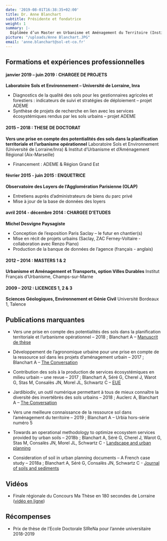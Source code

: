 ```yaml
---
date: '2019-08-01T16:38:35+02:00'
title: Dr. Anne Blanchart
subtitle: Présidente et fondatrice
weight: 1
summary: |-
  Diplômée d’un Master en Urbanisme et Aménagement du Territoire (Institut Français de l’Urbanisme) et d’un Doctorat en Sciences Agronomiques (Université de Lorraine), Anne Blanchart apporte à la société ses compétences en planification du territoire, urbanisme opérationnel, droit de l’environnement et pédologie urbaine…
picture: "/uploads/Anne Blanchart.JPG"
email: 'anne.blanchart@sol-et-co.fr'
---
```

## Formations et expériences professionnelles

#### janvier 2019 – juin 2019 : CHARGEE DE PROJETS

**Laboratoire Sols et Environnement – Université de Lorraine, Inra**

- Diagnostics de la qualité des sols pour les gestionnaires agricoles et forestiers : indicateurs de suivi et stratégies de déploiement – projet ADEME
- Synthèse de projets de recherche en lien avec les services     écosystémiques rendus par les sols urbains – projet ADEME

#### 2015 – 2018 : THESE DE DOCTORAT

**Vers une prise en compte des potentialités des sols dans la planification territoriale et l’urbanisme opérationnel**
Laboratoire Sols et Environnement (Université de Lorraine/Inra) & Institut d’Urbanisme et d’Aménagement Régional (Aix-Marseille)

- Financement : ADEME & Région Grand Est

#### février 2015 - juin 2015 : ENQUETRICE
**Observatoire des Loyers de l’Agglomération Parisienne (OLAP)**

- Entretiens auprès d’administrateurs de biens du parc privé
- Mise à jour de la base de données des loyers

#### avril 2014 - décembre 2014 : CHARGEE D’ETUDES
**Michel Desvigne Paysagiste**

- Conception de l’exposition Paris Saclay – le futur en chantier(s)
- Mise en récit de projets urbains (Saclay, ZAC Ferney-Voltaire - collaboration avec Renzo Piano)
- Production de la banque de données de l’agence (français - anglais)

#### 2012 – 2014 : MASTERS 1 & 2
**Urbanisme et Aménagement et Transports, option Villes Durables**
Institut Français d’Urbanisme, Champs-sur-Marne

#### 2009 – 2012 : LICENCES 1, 2 & 3
**Sciences Géologiques, Environnement et Génie Civil**
Université Bordeaux 1, Talence

## Publications marquantes

- Vers une prise en compte des potentialités des sols dans la planification territoriale et l’urbanisme opérationnel – 2018 ; Blanchart A – [Manuscrit de thèse](http://docnum.univ-lorraine.fr/public/DDOC_T_2018_0203_BLANCHART.pdf)

- Développement de l’agronomique urbaine pour une prise en compte de la ressource sol dans les projets d’aménagement urbain – 2017 ; Blanchart A – [The Conversation](https://theconversation.com/ma-these-en-bd-lagronome-des-villes-78486)
- Contribution des sols à la production de services écosystémiques en milieu urbain – une revue – 2017 ; Blanchart A, Séré G, Cherel J, Warot G, Stas M, Consalès JN, Morel JL, Schwartz C – [EUE](https://www.erudit.org/fr/revues/eue/2017-v11-eue03888/1050486ar/)
- Jardibiodiv, un outil numérique permettant à tous de mieux connaître la diversité des invertébrés des sols urbains – 2018 ; Auclerc A, Blanchart A – [The Conversation](https://theconversation.com/il-y-a-de-la-vie-dans-nos-sols-urbains-104649)
- Vers une meilleure connaissance de la ressource sol dans l’aménagement du territoire – 2019 ; Blanchart A – Urbia hors-série numéro 5
- Towards an operational methodology to optimize ecosystem services provided by urban soils – 2018b ; Blanchart A, Séré G, Cherel J, Warot G, Stas M, Consalès JN, Morel JL, Schwartz C  - [Landscape and urban planning](https://hal.archives-ouvertes.fr/hal-02008732/file/Towards%20an%20operational%20methodology%20to%20optimize%20ecosystem%20services%20provided%20by%20urban%20soils.pdf)
- Consideration of soil in urban planning documents – A French case study – 2018a ; Blanchart A, Séré G, Consalès JN, Schwartz C  - [Journal of soils and sediments](http://iranarze.ir/wp-content/uploads/2018/06/E7761-IranArze.pdf)

## Vidéos

- Finale régionale du Concours Ma Thèse en 180 secondes de Lorraine ([vidéo en ligne](https://videos.univ-lorraine.fr/index.php?act=view&id=4620))

## Récompenses

- Prix de thèse de l’Ecole Doctorale SIReNa pour l’année universitaire 2018-2019